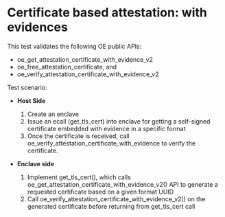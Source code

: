 Certificate based attestation: with evidences
=====================

This test validates the following OE public APIs:

* oe_get_attestation_certificate_with_evidence_v2
* oe_free_attestation_certificate, and
* oe_verify_attestation_certificate_with_evidence_v2

Test scenario:

- **Host Side**
  1. Create an enclave
  2. Issue an ecall (get_tls_cert) into enclave for getting a self-signed certificate embedded with evidence in a specific format
  3. Once the certificate is received, call oe_verify_attestation_certificate_with_evidence to verify the certificate.

- **Enclave side**
  1. Implement get_tls_cert(), which calls oe_get_attestation_certificate_with_evidence_v2() API to generate a requested certificate
      based on a given format UUID
  2. Call oe_verify_attestation_certificate_with_evidence_v2() on the generated certificate before returning from get_tls_cert call

